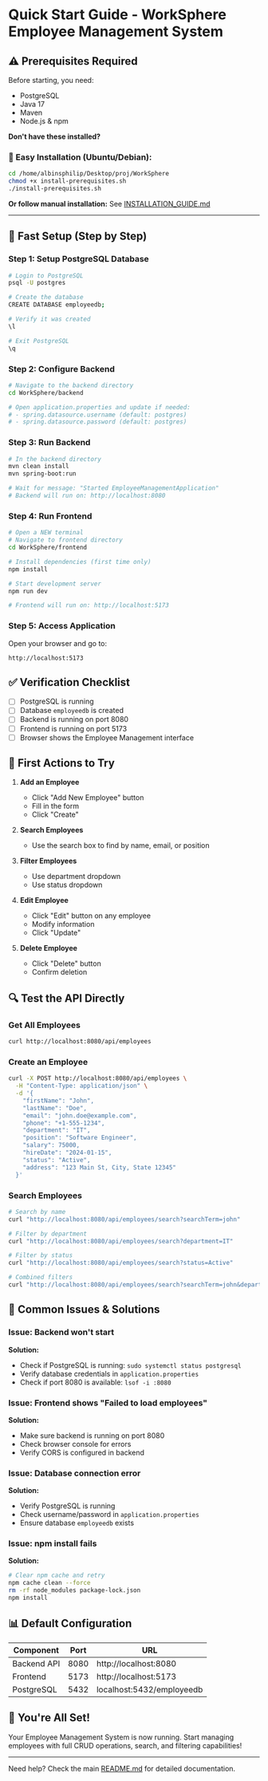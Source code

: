 # Quick Start Guide - WorkSphere Employee Management System

## ⚠️ Prerequisites Required

Before starting, you need:
- PostgreSQL
- Java 17
- Maven
- Node.js & npm

**Don't have these installed?** 

### 🚀 Easy Installation (Ubuntu/Debian):
```bash
cd /home/albinsphilip/Desktop/proj/WorkSphere
chmod +x install-prerequisites.sh
./install-prerequisites.sh
```

**Or follow manual installation:** See [INSTALLATION_GUIDE.md](INSTALLATION_GUIDE.md)

---

## 🚀 Fast Setup (Step by Step)

### Step 1: Setup PostgreSQL Database
```bash
# Login to PostgreSQL
psql -U postgres

# Create the database
CREATE DATABASE employeedb;

# Verify it was created
\l

# Exit PostgreSQL
\q
```

### Step 2: Configure Backend
```bash
# Navigate to the backend directory
cd WorkSphere/backend

# Open application.properties and update if needed:
# - spring.datasource.username (default: postgres)
# - spring.datasource.password (default: postgres)
```

### Step 3: Run Backend
```bash
# In the backend directory
mvn clean install
mvn spring-boot:run

# Wait for message: "Started EmployeeManagementApplication"
# Backend will run on: http://localhost:8080
```

### Step 4: Run Frontend
```bash
# Open a NEW terminal
# Navigate to frontend directory
cd WorkSphere/frontend

# Install dependencies (first time only)
npm install

# Start development server
npm run dev

# Frontend will run on: http://localhost:5173
```

### Step 5: Access Application
Open your browser and go to:
```
http://localhost:5173
```

## ✅ Verification Checklist

- [ ] PostgreSQL is running
- [ ] Database `employeedb` is created
- [ ] Backend is running on port 8080
- [ ] Frontend is running on port 5173
- [ ] Browser shows the Employee Management interface

## 🎯 First Actions to Try

1. **Add an Employee**
   - Click "Add New Employee" button
   - Fill in the form
   - Click "Create"

2. **Search Employees**
   - Use the search box to find by name, email, or position

3. **Filter Employees**
   - Use department dropdown
   - Use status dropdown

4. **Edit Employee**
   - Click "Edit" button on any employee
   - Modify information
   - Click "Update"

5. **Delete Employee**
   - Click "Delete" button
   - Confirm deletion

## 🔍 Test the API Directly

### Get All Employees
```bash
curl http://localhost:8080/api/employees
```

### Create an Employee
```bash
curl -X POST http://localhost:8080/api/employees \
  -H "Content-Type: application/json" \
  -d '{
    "firstName": "John",
    "lastName": "Doe",
    "email": "john.doe@example.com",
    "phone": "+1-555-1234",
    "department": "IT",
    "position": "Software Engineer",
    "salary": 75000,
    "hireDate": "2024-01-15",
    "status": "Active",
    "address": "123 Main St, City, State 12345"
  }'
```

### Search Employees
```bash
# Search by name
curl "http://localhost:8080/api/employees/search?searchTerm=john"

# Filter by department
curl "http://localhost:8080/api/employees/search?department=IT"

# Filter by status
curl "http://localhost:8080/api/employees/search?status=Active"

# Combined filters
curl "http://localhost:8080/api/employees/search?searchTerm=john&department=IT&status=Active"
```

## 🐛 Common Issues & Solutions

### Issue: Backend won't start
**Solution:**
- Check if PostgreSQL is running: `sudo systemctl status postgresql`
- Verify database credentials in `application.properties`
- Check if port 8080 is available: `lsof -i :8080`

### Issue: Frontend shows "Failed to load employees"
**Solution:**
- Make sure backend is running on port 8080
- Check browser console for errors
- Verify CORS is configured in backend

### Issue: Database connection error
**Solution:**
- Verify PostgreSQL is running
- Check username/password in `application.properties`
- Ensure database `employeedb` exists

### Issue: npm install fails
**Solution:**
```bash
# Clear npm cache and retry
npm cache clean --force
rm -rf node_modules package-lock.json
npm install
```

## 📊 Default Configuration

| Component | Port | URL |
|-----------|------|-----|
| Backend API | 8080 | http://localhost:8080 |
| Frontend | 5173 | http://localhost:5173 |
| PostgreSQL | 5432 | localhost:5432/employeedb |

## 🎉 You're All Set!

Your Employee Management System is now running. Start managing employees with full CRUD operations, search, and filtering capabilities!

---

Need help? Check the main [README.md](README.md) for detailed documentation.

